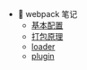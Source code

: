 - 🔧 webpack 笔记
  - [基本配置](/docs/webpack/3.md)
  - [打包原理](/docs/webpack/4.md)
  - [loader](/docs/webpack/loader.md)
  - [plugin](/docs/webpack/plugin.md)
